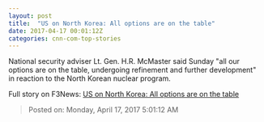 ```yaml
---
layout: post
title:  "US on North Korea: All options are on the table"
date: 2017-04-17 00:01:12Z
categories: cnn-com-top-stories
---
```


National security adviser Lt. Gen. H.R. McMaster said Sunday "all our options are on the table, undergoing refinement and further development" in reaction to the North Korean nuclear program.


Full story on F3News: [US on North Korea: All options are on the table](http://www.f3nws.com/n/t42qnD)

> Posted on: Monday, April 17, 2017 5:01:12 AM
